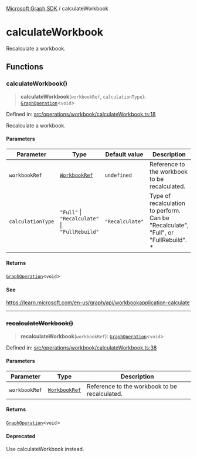[Microsoft Graph SDK](README.md) / calculateWorkbook

# calculateWorkbook

Recalculate a workbook.

## Functions

### calculateWorkbook()

> **calculateWorkbook**(`workbookRef`, `calculationType`): [`GraphOperation`](GraphOperation.md#graphoperation)\<`void`\>

Defined in: [src/operations/workbook/calculateWorkbook.ts:18](https://github.com/Future-Secure-AI/microsoft-graph/blob/main/src/operations/workbook/calculateWorkbook.ts#L18)

Recalculate a workbook.

#### Parameters

| Parameter | Type | Default value | Description |
| ------ | ------ | ------ | ------ |
| `workbookRef` | [`WorkbookRef`](WorkbookRef.md#workbookref) | `undefined` | Reference to the workbook to be recalculated. |
| `calculationType` | `"Full"` \| `"Recalculate"` \| `"FullRebuild"` | `"Recalculate"` | Type of recalculation to perform. Can be "Recalculate", "Full", or "FullRebuild". * |

#### Returns

[`GraphOperation`](GraphOperation.md#graphoperation)\<`void`\>

#### See

https://learn.microsoft.com/en-us/graph/api/workbookapplication-calculate

***

### ~~recalculateWorkbook()~~

> **recalculateWorkbook**(`workbookRef`): [`GraphOperation`](GraphOperation.md#graphoperation)\<`void`\>

Defined in: [src/operations/workbook/calculateWorkbook.ts:38](https://github.com/Future-Secure-AI/microsoft-graph/blob/main/src/operations/workbook/calculateWorkbook.ts#L38)

#### Parameters

| Parameter | Type | Description |
| ------ | ------ | ------ |
| `workbookRef` | [`WorkbookRef`](WorkbookRef.md#workbookref) | Reference to the workbook to be recalculated. |

#### Returns

[`GraphOperation`](GraphOperation.md#graphoperation)\<`void`\>

#### Deprecated

Use calculateWorkbook instead.
